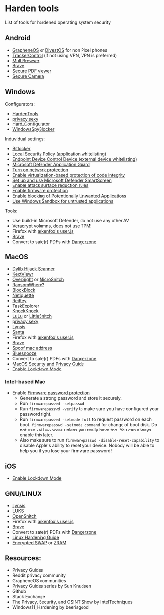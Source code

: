 # Harden tools
List of tools for hardened operating system security 


## Android
- [GrapheneOS](https://grapheneos.org/) or [DivestOS](https://divestos.org/) for non Pixel phones
- [TrackerControl](https://trackercontrol.org/) (if not using VPN, VPN is preferred)
- [Mull Browser](https://f-droid.org/en/packages/us.spotco.fennec_dos/)
- [Brave](https://brave.com/)
- [Secure PDF viewer](https://play.google.com/store/apps/details?id=app.grapheneos.pdfviewer.play)
- [Secure Camera](https://play.google.com/store/apps/details?id=app.grapheneos.camera.play)


## Windows
Configurators:
- [HardenTools](https://github.com/securitywithoutborders/hardentools)
- [privacy.sexy](https://privacy.sexy/)
- [Hard_Configurator](https://github.com/AndyFul/Hard_Configurator)
- [WindowsSpyBlocker](https://crazymax.dev/WindowsSpyBlocker/)

Induvidual settings:
- [Bitlocker](https://docs.microsoft.com/en-us/windows/security/information-protection/bitlocker/bitlocker-device-encryption-overview-windows-10)
- [Local Security Policy (application whitelisting)](https://www.bleepingcomputer.com/tutorials/create-an-application-whitelist-policy-in-windows/)
- [Endpoint Device Control Device (external device whitelisting)](https://docs.microsoft.com/en-us/microsoft-365/security/defender-endpoint/mde-device-control-device-installation?view=o365-worldwide)
- [Microsoft Defender Application Guard](https://docs.microsoft.com/en-us/windows/security/threat-protection/microsoft-defender-application-guard/install-md-app-guard#install-application-guard)
- [Turn on network protection](https://docs.microsoft.com/en-us/microsoft-365/security/defender-endpoint/enable-network-protection?view=o365-worldwide#powershell)
- [Enable virtualization-based protection of code integrity](https://docs.microsoft.com/en-us/windows/security/threat-protection/device-guard/enable-virtualization-based-protection-of-code-integrity#how-to-turn-on-hvci-in-windows-10)
- [Set up and use Microsoft Defender SmartScreen](https://docs.microsoft.com/en-us/windows/security/threat-protection/microsoft-defender-smartscreen/microsoft-defender-smartscreen-set-individual-device)
- [Enable attack surface reduction rules](https://docs.microsoft.com/en-us/microsoft-365/security/defender-endpoint/enable-attack-surface-reduction?view=o365-worldwide#powershell)
- [Enable firmware protection](https://docs.microsoft.com/en-us/windows/security/threat-protection/windows-defender-system-guard/system-guard-secure-launch-and-smm-protection#windows-security-app)
- [Enable blocking of Potentionally Unwanted Applications](https://docs.microsoft.com/en-us/microsoft-365/security/defender-endpoint/detect-block-potentially-unwanted-apps-microsoft-defender-antivirus?view=o365-worldwide#use-powershell-cmdlets-to-configure-pua-protection)
- [Use Windows Sandbox for untrusted applications](https://techcommunity.microsoft.com/t5/windows-kernel-internals-blog/windows-sandbox/ba-p/301849)

Tools:
- Use build-in Microsoft Defender, do not use any other AV
- [Veracrypt](https://veracrypt.fr) volumns, does not use TPM!
- Firefox with [arkenfox's user.js](https://github.com/arkenfox/user.js)
- [Brave](https://brave.com/)
- Convert to safe(r) PDFs with [Dangerzone](https://dangerzone.rocks/)


## MacOS
- [Dylib Hijack Scanner](https://objective-see.com/products/dhs.html)
- [KextViewr](https://objective-see.com/products/kextviewr.html)
- [OverSight](https://objective-see.com/products/oversight.html) or [MicroSnitch](https://www.obdev.at/products/microsnitch/index.html)
- [RansomWhere?](https://objective-see.com/products/ransomwhere.html)
- [BlockBlock](https://objective-see.com/products/blockblock.html)
- [Netiquette](https://objective-see.com/products/netiquette.html)
- [ReiKey](https://objective-see.com/products/reikey.html)
- [TaskExplorer](https://objective-see.com/products/taskexplorer.html)
- [KnockKnock](https://objective-see.com/products/knockknock.html)
- [LuLu](https://objective-see.com/products/lulu.html) or [LittleSnitch](https://www.obdev.at/products/littlesnitch/index.html)
- [privacy.sexy](https://privacy.sexy/)
- [Lynsis](https://cisofy.com/lynis/)
- [Santa](https://santa.dev)
- Firefox with [arkenfox's user.js](https://github.com/arkenfox/user.js)
- [Brave](https://brave.com/)
- [Spoof mac address](https://github.com/sunknudsen/privacy-guides/blob/master/how-to-spoof-mac-address-and-hostname-automatically-at-boot-on-macos/README.md)
- [Bluesnooze](https://github.com/odlp/bluesnooze/)
- Convert to safe(r) PDFs with [Dangerzone](https://dangerzone.rocks/)
- [MacOS Security and Privacy Guide](https://github.com/drduh/macOS-Security-and-Privacy-Guide)
- [Enable Lockdown Mode](https://images.apple.com/uk/newsroom/2022/07/apple-expands-commitment-to-protect-users-from-mercenary-spyware/)

### Intel-based Mac
- Enable [Firmware password protection](https://support.apple.com/guide/security/firmware-password-protection-sec28382c9ca/web)
  - Generate a strong password and store it securely. 
  - Run `firmwarepasswd -setpasswd`
  - Run `firmwarepasswd -verify` to make sure you have configured your password right.
  - Run `firmwarepasswd -setmode full` to request password on each boot. `firmwarepasswd -setmode command` for change of boot disk. Do not use `-allow-oroms` unless you really have too. You can always enable this later.
  - Also make sure to run `firmwarepasswd -disable-reset-capability` to disable Apple's ability to reset your device. Nobody will be able to help you if you lose your firmware password!


## iOS
- [Enable Lockdown Mode](https://images.apple.com/uk/newsroom/2022/07/apple-expands-commitment-to-protect-users-from-mercenary-spyware/)


## GNU/LINUX
- [Lynsis](https://cisofy.com/lynis/)
- LUKS
- [OpenSnitch](https://github.com/evilsocket/opensnitch)
- Firefox with [arkenfox's user.js](https://github.com/arkenfox/user.js)
- [Brave](https://brave.com/)
- Convert to safe(r) PDFs with [Dangerzone](https://dangerzone.rocks/)
- [Linux Hardening Guide](https://madaidans-insecurities.github.io/guides/linux-hardening.html)
- [Encrypted SWAP](https://wiki.archlinux.org/title/Dm-crypt/Swap_encryption) or [ZRAM](https://wiki.archlinux.org/title/Swap#zram-generator)


## Resources:
- Privacy Guides
- Reddit privacy community
- GrapheneOS communities
- Privacy Guides series by Sun Knudsen
- Github
- Stack Exchange
- The Privacy, Security, and OSINT Show by IntelTechniques
- Windows11_Hardening by beerisgood
